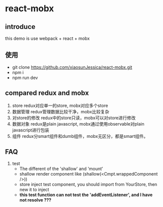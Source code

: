 # react-mobx

## introduce
  this demo is use webpack + react + mobx 

## 使用
  - git clone https://github.com/xiaosunJessica/react-mobx.git
  - npm i
  - npm run dev


## compared redux and mobx
  1. store
    redux对应单一的store, mobx对应多个store
  2. 数据管理
     redux管理数据比较干净，mobx比较复杂
  3. 对store的修改
    redux中的store只读，mobx可以对store进行修改
  4. 数据对象
     redux是plain javascript, mobx通过使用observable对plain javascript进行包装
  5. 组件
      redux分smart组件和dumb组件，mobx无区分，都是smart组件。
  
## FAQ
  1. test  
      * The different of the 'shallow' and 'mount'  
      * shallow render component like (shallow(<Cmpt.wrappedComponent />))  
      * store inject test component, you should import from YourStore, then new it to inject  
      * __this test function can not test the 'addEventListener', and I have not resolve ???__